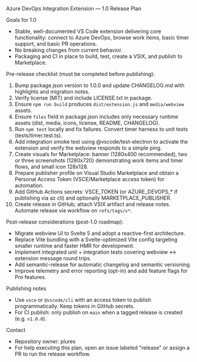 Azure DevOps Integration Extension — 1.0 Release Plan

Goals for 1.0
- Stable, well-documented VS Code extension delivering core functionality: connect to Azure DevOps, browse work items, basic timer support, and basic PR operations.
- No breaking changes from current behavior.
- Packaging and CI in place to build, test, create a VSIX, and publish to Marketplace.

Pre-release checklist (must be completed before publishing):
1. Bump package.json version to 1.0.0 and update CHANGELOG.md with highlights and migration notes.
2. Verify license (MIT) and include LICENSE.txt in package.
3. Ensure `npm run build` produces `dist/extension.js` and `media/webview` assets.
4. Ensure `files` field in package.json includes only necessary runtime assets (dist, media, icons, license, README, CHANGELOG).
5. Run `npm test` locally and fix failures. Convert timer harness to unit tests (tests/timer.test.ts).
6. Add integration smoke test using @vscode/test-electron to activate the extension and verify the webview responds to a simple ping.
7. Create visuals for Marketplace: banner (1280x400 recommended), two or three screenshots (1280x720) demonstrating work items and timer flows, and small icon 128x128.
8. Prepare publisher profile on Visual Studio Marketplace and obtain a Personal Access Token (VSCE/Marketplace access token) for automation.
9. Add GitHub Actions secrets: VSCE_TOKEN (or AZURE_DEVOPS_* if publishing via az cli) and optionally MARKETPLACE_PUBLISHER.
10. Create release in GitHub; attach VSIX artifact and release notes. Automate release via workflow on `refs/tags/v*`.

Post-release considerations (post-1.0 roadmap):
- Migrate webview UI to Svelte 5 and adopt a reactive-first architecture.
- Replace Vite bundling with a Svelte-optimized Vite config targeting smaller runtime and faster HMR for development.
- Implement integrated unit + integration tests covering webview <-> extension message round trips.
- Add semantic-release for automatic changelog and semantic versioning.
- Improve telemetry and error reporting (opt-in) and add feature flags for Pro features.

Publishing notes
- Use `vsce` or `@vscode/cli` with an access token to publish programmatically. Keep tokens in GitHub secrets.
- For CI publish: only publish on `main` when a tagged release is created (e.g. `v1.0.0`).

Contact
- Repository owner: plures
- For help executing this plan, open an issue labeled "release" or assign a PR to run the release workflow.
